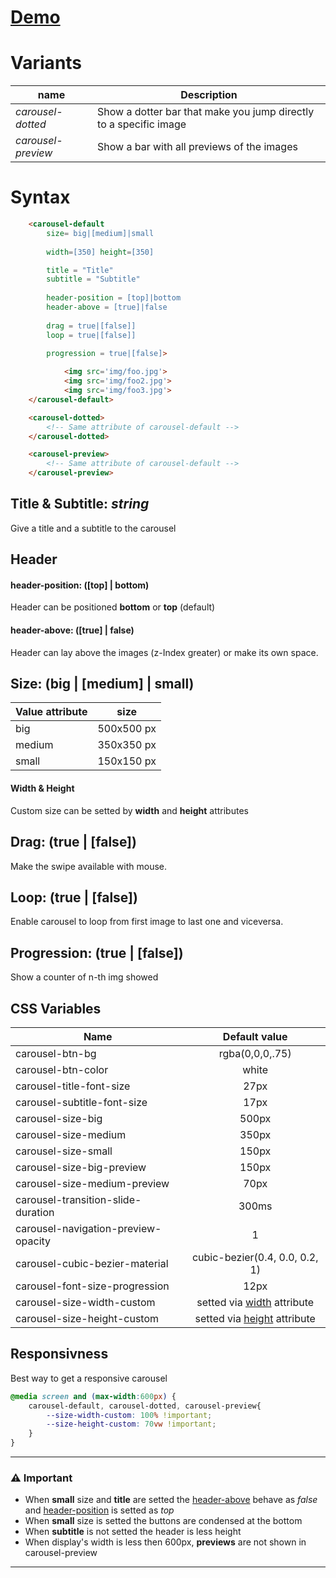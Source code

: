 
# [Demo](https://edoardohorse.github.io/Carousel-customElement/)


# Variants
    
|name| Description|
|----------|-------------|
|*carousel-dotted*|Show a dotter bar that make you jump directly to a specific image
|*carousel-preview*|Show a bar with all previews of the images

# Syntax

```html
    <carousel-default
        size= big|[medium]|small 
        
        width=[350] height=[350]

        title = "Title"
        subtitle = "Subtitle"
        
        header-position = [top]|bottom
        header-above = [true]|false
        
        drag = true|[false]]
        loop = true|[false]]
        
        progression = true|[false]>

            <img src='img/foo.jpg'>
            <img src='img/foo2.jpg'>
            <img src='img/foo3.jpg'>
    </carousel-default>
```

```html
    <carousel-dotted> 
        <!-- Same attribute of carousel-default -->
    </carousel-dotted>

    <carousel-preview> 
        <!-- Same attribute of carousel-default -->
    </carousel-preview>

```



## Title & Subtitle: *string*
Give a title and a subtitle to the carousel

## Header

#### header-position: ([top] | bottom)
Header can be positioned **bottom** or **top** (default)

#### header-above: ([true] | false)

Header can lay above the images (z-Index greater) or make its own space.


## Size: (big | [medium] | small)  
|Value attribute| size
|----------|:-------------:|
|big| 500x500 px|
|medium|350x350 px|
|small|150x150 px|

#### Width & Height

Custom size can be setted by **width** and **height** attributes


## Drag: (true | [false])

Make the swipe available with mouse. 

## Loop: (true | [false])

Enable carousel to loop from first image to last one and viceversa.


## Progression: (true | [false])

Show a counter of n-th img showed


## CSS Variables

|Name|Default value
|-|:-:|
|carousel-btn-bg|rgba(0,0,0,.75)|
|carousel-btn-color|white|
|carousel-title-font-size|27px|
|carousel-subtitle-font-size|17px|
|carousel-size-big| 500px|
|carousel-size-medium| 350px|
|carousel-size-small| 150px|
|carousel-size-big-preview|150px|
|carousel-size-medium-preview|70px|
|carousel-transition-slide-duration|300ms|
|carousel-navigation-preview-opacity|1|
|carousel-cubic-bezier-material|cubic-bezier(0.4, 0.0, 0.2, 1)|
|carousel-font-size-progression|12px|
|carousel-size-width-custom|setted via [width](#width-height) attribute|
|carousel-size-height-custom|setted via [height](#width-height) attribute|


## Responsivness

Best way to get a responsive carousel

```css
@media screen and (max-width:600px) {
    carousel-default, carousel-dotted, carousel-preview{
        --size-width-custom: 100% !important;
        --size-height-custom: 70vw !important;
    }
}
```


---


### ⚠️ Important
- When **small** size and **title** are setted the [header-above](#header-above-true-false) behave as *false* and [header-position](#header-position-top-bottom) is setted as *top*
- When **small** size is setted the buttons are condensed at the bottom
- When **subtitle** is not setted the header is less height
- When display's width is less then 600px, **previews** are not shown in carousel-preview

---
